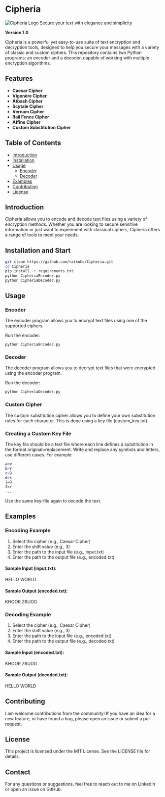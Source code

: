 # Cipheria

![Cipheria Logo](https://your-image-link-here.com/logo.png)
Secure your text with elegance and simplicity

**Version 1.0**

Cipheria is a powerful yet easy-to-use suite of text encryption and decryption tools, designed to help you secure your messages with a variety of classic and custom ciphers. This repository contains two Python programs: an encoder and a decoder, capable of working with multiple encryption algorithms.

## Features

- **Caesar Cipher**
- **Vigenère Cipher**
- **Atbash Cipher**
- **Scytale Cipher**
- **Vernam Cipher**
- **Rail Fence Cipher**
- **Affine Cipher**
- **Custom Substitution Cipher**

## Table of Contents

- [Introduction](#introduction)
- [Installation](#installation)
- [Usage](#usage)
  - [Encoder](#encoder)
  - [Decoder](#decoder)
- [Examples](#examples)
- [Contributing](#contributing)
- [License](#license)

## Introduction

Cipheria allows you to encode and decode text files using a variety of encryption methods. Whether you are looking to secure sensitive information or just want to experiment with classical ciphers, Cipheria offers a range of tools to meet your needs.

## Installation and Start
```sh
git clone https://github.com/raikoho/Cipheria.git
cd Cipheria
pip install -r requirements.txt
python CipheriaEncoder.py
python CipheriaDecoder.py
```
## Usage
### Encoder
The encoder program allows you to encrypt text files using one of the supported ciphers.

Run the encoder:
```sh
python CipheriaEncoder.py
```

### Decoder
The decoder program allows you to decrypt text files that were encrypted using the encoder program.

Run the decoder:
```sh
python CipheriaDecoder.py
```

### Custom Cipher
The custom substitution cipher allows you to define your own substitution rules for each character. This is done using a key file (custom_key.txt).

### Creating a Custom Key File
The key file should be a text file where each line defines a substitution in the format original=replacement. Write and replace any symbols and letters, use different cases. For example:
```sh
a=w
b=Y
c=9
d=k
1=Q
2=r
...
```
Use the same key-file again to decode the text.

## Examples

### Encoding Example

1) Select the cipher (e.g., Caesar Cipher)
2) Enter the shift value (e.g., 3)
3) Enter the path to the input file (e.g., input.txt)
4) Enter the path to the output file (e.g., encoded.txt)

#### Sample Input (input.txt):
HELLO WORLD
#### Sample Output (encoded.txt):
KHOOR ZRUOG

### Decoding Example

1) Select the cipher (e.g., Caesar Cipher)
2) Enter the shift value (e.g., 3)
3) Enter the path to the input file (e.g., encoded.txt)
4) Enter the path to the output file (e.g., decoded.txt)

#### Sample Input (encoded.txt):
KHOOR ZRUOG
#### Sample Output (decoded.txt):
HELLO WORLD

## Contributing
I am welcome contributions from the community! If you have an idea for a new feature, or have found a bug, please open an issue or submit a pull request.

## License
This project is licensed under the MIT License. See the LICENSE file for details.

## Contact
For any questions or suggestions, feel free to reach out to me on LinkedIn or open an issue on GitHub.
